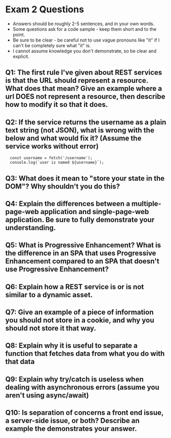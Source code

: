 # Exam 2 Questions

* Answers should be roughly 2-5 sentences, and in your own words.  
* Some questions ask for a code sample - keep them short and to the point.
* Be sure to be clear - be careful not to use vague pronouns like "it" if I can't be completely sure what "it" is.
* I cannot assume knowledge you don't demonstrate, so be clear and explicit.

## Q1: The first rule I've given about REST services is that the URL should represent a resource.  What does that mean?  Give an example where a url DOES not represent a resource, then describe how to modify it so that it does.

## Q2: If the service returns the username as a plain text string (not JSON), what is wrong with the below and what would fix it? (Assume the service works without error)
```
  const username = fetch('/username');
  console.log(`user is named ${username}`);
```  

## Q3: What does it mean to "store your state in the DOM"?  Why shouldn't you do this?

## Q4: Explain the differences between a multiple-page-web application and single-page-web application.  Be sure to fully demonstrate your understanding.

## Q5: What is Progressive Enhancement?  What is the difference in an SPA that uses Progressive Enhancement compared to an SPA that doesn't use Progressive Enhancement?

## Q6: Explain how a REST service is or is not similar to a dynamic asset.

## Q7: Give an example of a piece of information you should not store in a cookie, and why you should not store it that way.

## Q8: Explain why it is useful to separate a function that fetches data from what you do with that data

## Q9: Explain why try/catch is useless when dealing with asynchronous errors (assume you aren't using async/await)

## Q10: Is separation of concerns a front end issue, a server-side issue, or both?  Describe an example the demonstrates your answer.

